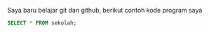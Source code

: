 Saya baru belajar git dan github, berikut contoh kode program saya

```SQL
SELECT * FROM sekolah;
```